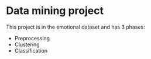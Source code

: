 

# Data mining project

This project is in the emotional dataset and has 3 phases:
* Preprocessing
* Clustering
* Classification
